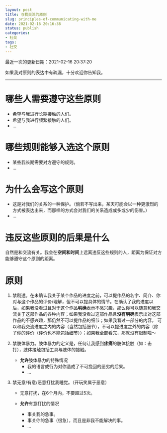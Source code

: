 ```yaml
---
layout: post
title: 与我交流的原则
slug: principles-of-communicating-with-me
date: 2021-02-16 20:16:38
status: publish
categories:
- 社交
tags:
- 社交
---
```

最近一次的更新日期：2021-02-16 20:37:20

<!--more-->

如果我对原则的表达中有疏漏，十分欢迎你告知我。

---
# 哪些人需要遵守这些原则
- 希望与我进行长期接触的人们。
- 希望与我进行频繁接触的人们。
- ...

# 哪些规则能够入选这个原则
- 某些我长期需要对方遵守的规则。
- ...

# 为什么会写这个原则
- 这是对我们的关系的一种保护。（倘若不写出来，某天可能会以一种更激烈的方式被表达出来，而那样的方式会对我们的关系造成或多或少的伤害。）
- ...

# 违反这些原则的后果是什么
自然是和交流有关。我会在**空间和时间**上远离违反这些规则的人，距离为保证对方能够遵守这个原则的距离。

# 原则
1. 禁剧透。在未确认我关于某个作品的进度之前，可以提作品的名字、简介、你对与这个作品的评价/理解，但不可以提具体的情节。在确认了我的进度以后，如果我没看过且对于这个作品**明确**表示不感兴趣，那么你可以随意和我交流关于这部作品的各种内容；如果我没看过这部作品且**没有明确**表示出对这部作品的不感兴趣，那仍然不可以提作品的细节；如果我看过一部分的内容， 可以和我交流进度之内的内容（当然包括细节），不可以提进度之外的内容（除了你的评价（评价也不能包括细节））；如果我全部看完，那就没有限制啦～

2. 禁肢体暴力。肢体暴力的定义是，任何让我感到**疼痛**的肢体接触（如：击打），肢体接触包括工具与肢体的接触。
	- **允许**肢体暴力的特殊情况
		- 我的语言或行为对你造成了不可挽回的恶劣的后果。
		- ...
	
3. 禁无意/有意/恶意打扰我睡觉。（开玩笑属于恶意）

   - 无意打扰，在6个月内，不要超过5次。

   - **允许**有意打扰的情况
     - 事关我的急事。
     - 事关你的急事（很急），而且是非我不能解决的事。
     - ...

